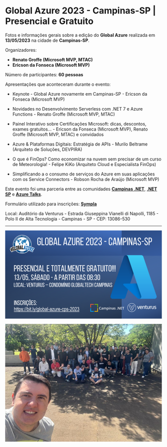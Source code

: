# Global Azure 2023 - Campinas-SP | Presencial e Gratuito
Fotos e informações gerais sobre a edição do **Global Azure** realizada em **13/05/2023** na cidade de **Campinas-SP**.

Organizadores:
- **Renato Groffe (Microsoft MVP, MTAC)**
- **Ericson da Fonseca (Microsoft MVP)**

Número de participantes: **60 pessoas**

Apresentações que aconteceram durante o evento:
* Keynote - Global Azure novamente em Campinas-SP - Ericson da Fonseca (Microsoft MVP)

* Novidades no Desenvolvimento Serverless com .NET 7 e Azure Functions - Renato Groffe (Microsoft MVP, MTAC)

* Painel Interativo sobre Certificações Microsoft: dicas, descontos, exames gratuitos... - Ericson da Fonseca (Microsoft MVP), Renato Groffe (Microsoft MVP, MTAC) e convidados

* Azure & Plataformas Digitais: Estratégia de APIs - Murilo Beltrame (Arquiteto de Soluções, DEVPIRA)

* O que é FinOps? Como economizar na nuvem sem precisar de um curso de Meteorologia! - Felipe KiKo (Arquiteto Cloud e Especialista FinOps)

* Simplificando a o consumo de serviços do Azure em suas aplicações com os Service Connectors - Robson Rocha de Araújo (Microsoft MVP)

Este evento foi uma parceria entre as comunidades [**Campinas .NET**](https://www.meetup.com/campinasdotnet/), [**.NET SP**](https://www.meetup.com/dotnet-Sao-Paulo/) e [**Azure Talks**](https://www.meetup.com/azure-talks/).

Formulário utilizado para inscrições: [**Sympla**](https://www.sympla.com.br/evento/net-conf-2023-campinas-sp-presencial-e-gratuito/1780810)

Local: Auditório da Venturus - Estrada Giuseppina Vianelli di Napolli, 1185 - Polo II de Alta Tecnologia - Campinas - SP - CEP: 13086-530

---

![Banner do evento](global-azure-2023.png)

![Público](global-06.jpg)